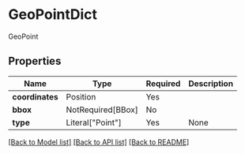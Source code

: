 # GeoPointDict

GeoPoint

## Properties
| Name | Type | Required | Description |
| ------------ | ------------- | ------------- | ------------- |
**coordinates** | Position | Yes |  |
**bbox** | NotRequired[BBox] | No |  |
**type** | Literal["Point"] | Yes | None |


[[Back to Model list]](../../../README.md#models-v2-link) [[Back to API list]](../../README.md#documentation-for-api-endpoints) [[Back to README]](../../README.md)
